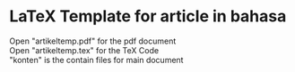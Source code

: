 # LaTeX Template for article in bahasa

Open "artikeltemp.pdf" for the pdf document \
Open "artikeltemp.tex" for the TeX Code \
"konten" is the contain files for main document
